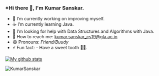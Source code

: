 ### *Hi there 👋, I'm Kumar Sanskar.


- 🎯 I’m currently working on improving myself.
- ☕ I’m currently learning Java.
- 🤔 I’m looking for help with Data Structures and Algorithms with Java.
- 📧 How to reach me: kumar.sanskar_cs19@gla.ac.in
- 😄 Pronouns: *Friend/Buudy*
- ⚡ Fun fact: - Have a sweet tooth 🦷🍫.

[![My github stats](https://github-readme-stats.vercel.app/api?username=KumarSanskar)](https://github.com/anuraghazra/github-readme-stats)

<p align="left"><img src="https://komarev.com/ghpvc/?username=KumarSanskar" alt="KumarSanskar"/> </p>
